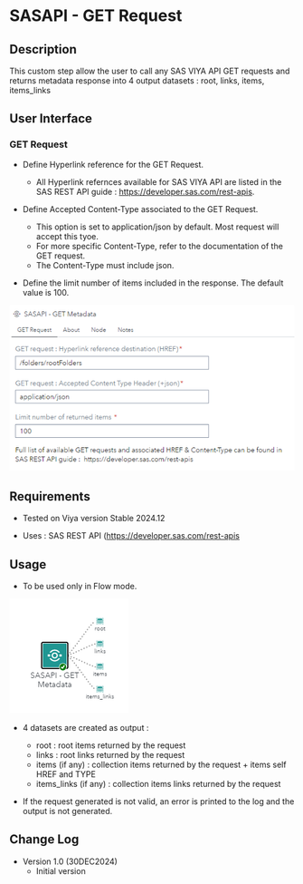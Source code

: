 # SASAPI - GET Request

## Description

This custom step allow the user to call any SAS VIYA API GET requests and returns metadata response into 4 output datasets : root, links, items, items_links

## User Interface

### GET Request ###

  * Define Hyperlink reference for the GET Request. 
      * All Hyperlink refernces available for SAS VIYA API are listed in the SAS REST API guide :  https://developer.sas.com/rest-apis.
	  
  * Define Accepted Content-Type associated to the GET Request. 
      * This option is set to application/json by default. Most request will accept this tyoe. 
	  * For more specific Content-Type, refer to the documentation of the GET request. 
      * The Content-Type must include json.   
	  
  * Define the limit number of items included in the response. The default value is 100. 

  <kbd>![](img/_SAPI_Options.png)</kbd>

## Requirements

* Tested on Viya version Stable 2024.12

* Uses : SAS REST API (https://developer.sas.com/rest-apis

## Usage

   * To be used only in Flow mode. 
   
   <kbd>![](img/_SAPI_Usage.png)</kbd>
	
   * 4 datasets are created as output : 
   	   * root : root items returned by the request
	   * links : root links returned by the request
	   * items (if any) : collection items returned by the request + items self HREF and TYPE
	   * items_links (if any) : collection items links returned by the request
	   
   * If the request generated is not valid, an error is printed to the log and the output is not generated. 
   
## Change Log

* Version 1.0 (30DEC2024) 
    * Initial version
